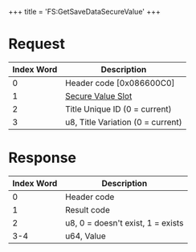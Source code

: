 +++
title = 'FS:GetSaveDataSecureValue'
+++

# Request

| Index Word | Description |
|----|----|
| 0 | Header code \[0x086600C0\] |
| 1 | [Secure Value Slot](Filesystem_services#securevalueslot "wikilink") |
| 2 | Title Unique ID (0 = current) |
| 3 | u8, Title Variation (0 = current) |

# Response

| Index Word | Description                       |
|------------|-----------------------------------|
| 0          | Header code                       |
| 1          | Result code                       |
| 2          | u8, 0 = doesn't exist, 1 = exists |
| 3-4        | u64, Value                        |
